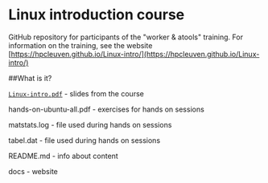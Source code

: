 # Linux introduction course 

GitHub repository for participants of the "worker & atools" training. For information on the training, see the website [https://hpcleuven.github.io/Linux-intro/](https://hpcleuven.github.io/Linux-intro/)

##What is it?

[`Linux-intro.pdf`](Linux-intro.pdf) - slides from the course

hands-on-ubuntu-all.pdf - exercises for hands on sessions

matstats.log - file used during hands on sessions

tabel.dat - file used during hands on sessions

README.md - info about content

docs - website
